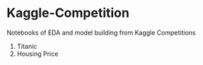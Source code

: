 # Kaggle-Competition
Notebooks of EDA and model building from Kaggle Competitions

1) Titanic
2) Housing Price

